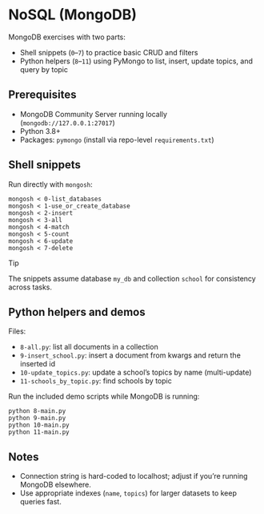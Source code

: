 # NoSQL (MongoDB)

MongoDB exercises with two parts:

- Shell snippets (`0`–`7`) to practice basic CRUD and filters
- Python helpers (`8`–`11`) using PyMongo to list, insert, update topics, and query by topic

## Prerequisites

- MongoDB Community Server running locally (`mongodb://127.0.0.1:27017`)
- Python 3.8+
- Packages: `pymongo` (install via repo-level `requirements.txt`)

## Shell snippets

Run directly with `mongosh`:

```
mongosh < 0-list_databases
mongosh < 1-use_or_create_database
mongosh < 2-insert
mongosh < 3-all
mongosh < 4-match
mongosh < 5-count
mongosh < 6-update
mongosh < 7-delete
```

> [!TIP]
> The snippets assume database `my_db` and collection `school` for consistency across tasks.

## Python helpers and demos

Files:

- `8-all.py`: list all documents in a collection
- `9-insert_school.py`: insert a document from kwargs and return the inserted id
- `10-update_topics.py`: update a school’s topics by name (multi-update)
- `11-schools_by_topic.py`: find schools by topic

Run the included demo scripts while MongoDB is running:

```
python 8-main.py
python 9-main.py
python 10-main.py
python 11-main.py
```

## Notes

- Connection string is hard-coded to localhost; adjust if you’re running MongoDB elsewhere.
- Use appropriate indexes (`name`, `topics`) for larger datasets to keep queries fast.
